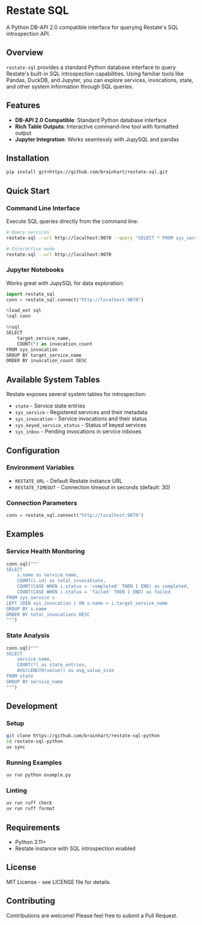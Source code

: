 # Restate SQL

A Python DB-API 2.0 compatible interface for querying Restate's SQL introspection API.

## Overview

`restate-sql` provides a standard Python database interface to query Restate's built-in SQL introspection capabilities. Using familiar tools like Pandas, DuckDB, and Jupyter, you can explore services, invocations, state, and other system information through SQL queries.

## Features

- **DB-API 2.0 Compatible**: Standard Python database interface
- **Rich Table Outputs**: Interactive command-line tool with formatted output
- **Jupyter Integration**: Works seamlessly with JupySQL and pandas

## Installation

```bash
pip install git+https://github.com/brainhart/restate-sql.git
```

## Quick Start

### Command Line Interface

Execute SQL queries directly from the command line:

```bash
# Query services
restate-sql --url http://localhost:9070 --query "SELECT * FROM sys_service"

# Interactive mode
restate-sql --url http://localhost:9070
```

### Jupyter Notebooks

Works great with JupySQL for data exploration:

```python
import restate_sql
conn = restate_sql.connect("http://localhost:9070")

%load_ext sql
%sql conn

%%sql
SELECT 
    target_service_name,
    COUNT(*) as invocation_count
FROM sys_invocation 
GROUP BY target_service_name
ORDER BY invocation_count DESC
```

## Available System Tables

Restate exposes several system tables for introspection:

- `state` - Service state entries
- `sys_service` - Registered services and their metadata
- `sys_invocation` - Service invocations and their status
- `sys_keyed_service_status` - Status of keyed services
- `sys_inbox` - Pending invocations in service inboxes

## Configuration

### Environment Variables

- `RESTATE_URL` - Default Restate instance URL
- `RESTATE_TIMEOUT` - Connection timeout in seconds (default: 30)

### Connection Parameters

```python
conn = restate_sql.connect("http://localhost:9070")
```

## Examples

### Service Health Monitoring

```python
conn.sql("""
SELECT 
    s.name as service_name,
    COUNT(i.id) as total_invocations,
    COUNT(CASE WHEN i.status = 'completed' THEN 1 END) as completed,
    COUNT(CASE WHEN i.status = 'failed' THEN 1 END) as failed
FROM sys_service s
LEFT JOIN sys_invocation i ON s.name = i.target_service_name
GROUP BY s.name
ORDER BY total_invocations DESC
""")
```

### State Analysis

```python
conn.sql("""
SELECT 
    service_name,
    COUNT(*) as state_entries,
    AVG(LENGTH(value)) as avg_value_size
FROM state 
GROUP BY service_name
""")
```

## Development

### Setup

```bash
git clone https://github.com/brainhart/restate-sql-python
cd restate-sql-python
uv sync
```

### Running Examples

```bash
uv run python example.py
```

### Linting

```bash
uv run ruff check
uv run ruff format
```

## Requirements

- Python 3.11+
- Restate instance with SQL introspection enabled

## License

MIT License - see LICENSE file for details.

## Contributing

Contributions are welcome! Please feel free to submit a Pull Request.
